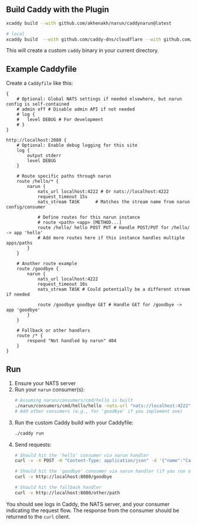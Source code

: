 ## Build Caddy with the Plugin



```sh
xcaddy build --with github.com/akhenakh/narun/caddynarun@latest

# local
xcaddy build  --with github.com/caddy-dns/cloudflare --with github.com/akhenakh/narun/caddynarun --with  github.com/protomaps/go-pmtiles/caddy --replace github.com/akhenakh/narun=.
```

This will create a custom `caddy` binary in your current directory.

## Example Caddyfile

Create a `Caddyfile` like this:

```caddyfile
{
	# Optional: Global NATS settings if needed elsewhere, but narun config is self-contained
	# admin off # Disable admin API if not needed
	# log {
	#  	level DEBUG # For development
	# }
}

http://localhost:2080 {
	# Optional: Enable debug logging for this site
	log {
	 	output stderr
	 	level DEBUG
	}

	# Route specific paths through narun
	route /hello/* {
		narun {
			nats_url localhost:4222 # Or nats://localhost:4222
			request_timeout 15s
			nats_stream TASK      # Matches the stream name from narun config/consumer

			# Define routes for this narun instance
			# route <path> <app> [METHOD...]
			route /hello/ hello POST PUT # Handle POST/PUT for /hello/ -> app 'hello'
			# Add more routes here if this instance handles multiple apps/paths
		}
	}

	# Another route example
	route /goodbye {
		narun {
			nats_url localhost:4222
			request_timeout 10s
			nats_stream TASK # Could potentially be a different stream if needed

			route /goodbye goodbye GET # Handle GET for /goodbye -> app 'goodbye'
		}
	}

	# Fallback or other handlers
	route /* {
		respond "Not handled by narun" 404
	}
}

```

## Run

1.  Ensure your NATS server
2.  Run your `narun` consumer(s):
    ```bash
    # Assuming narun/consumers/cmd/hello is built
    ./narun/consumers/cmd/hello/hello -nats-url "nats://localhost:4222" -stream "TASK" -app "hello"
    # Add other consumers (e.g., for 'goodbye' if you implement one)
    ```
3.  Run the custom Caddy build with your Caddyfile:
    ```bash
    ./caddy run
    ```
4.  Send requests:
    ```bash
    # Should hit the 'hello' consumer via narun handler
    curl -v -X POST -H "Content-Type: application/json" -d '{"name":"Caddy User"}' http://localhost:8080/hello/

    # Should hit the 'goodbye' consumer via narun handler (if you run one)
    curl -v http://localhost:8080/goodbye

    # Should hit the fallback handler
    curl -v http://localhost:8080/other/path
    ```

You should see logs in Caddy, the NATS server, and your consumer indicating the request flow. The response from the consumer should be returned to the `curl` client.
